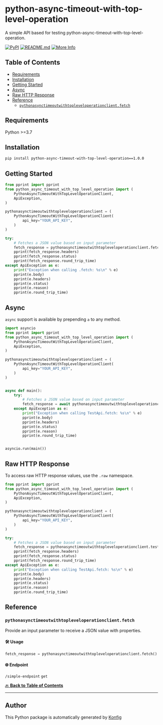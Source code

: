 # python-async-timeout-with-top-level-operation<a id="python-async-timeout-with-top-level-operation"></a>

A simple API based for testing python-async-timeout-with-top-level-operation.


[![PyPI](https://img.shields.io/badge/PyPI-v1.0.0-blue)](https://pypi.org/project/python-async-timeout-with-top-level-operation/1.0.0)
[![README.md](https://img.shields.io/badge/README-Click%20Here-green)](https://github.com/konfig-dev/konfig/tree/main/python#readme)
[![More Info](https://img.shields.io/badge/More%20Info-Click%20Here-orange)](http://example.com/support)

## Table of Contents<a id="table-of-contents"></a>

<!-- toc -->

- [Requirements](#requirements)
- [Installation](#installation)
- [Getting Started](#getting-started)
- [Async](#async)
- [Raw HTTP Response](#raw-http-response)
- [Reference](#reference)
  * [`pythonasynctimeoutwithtopleveloperationclient.fetch`](#pythonasynctimeoutwithtopleveloperationclientfetch)

<!-- tocstop -->

## Requirements<a id="requirements"></a>

Python >=3.7

## Installation<a id="installation"></a>

```sh
pip install python-async-timeout-with-top-level-operation==1.0.0
```

## Getting Started<a id="getting-started"></a>

```python
from pprint import pprint
from python_async_timeout_with_top_level_operation import (
    PythonAsyncTimeoutWithTopLevelOperationClient,
    ApiException,
)

pythonasynctimeoutwithtopleveloperationclient = (
    PythonAsyncTimeoutWithTopLevelOperationClient(
        api_key="YOUR_API_KEY",
    )
)

try:
    # Fetches a JSON value based on input parameter
    fetch_response = pythonasynctimeoutwithtopleveloperationclient.fetch()
    pprint(fetch_response.headers)
    pprint(fetch_response.status)
    pprint(fetch_response.round_trip_time)
except ApiException as e:
    print("Exception when calling .fetch: %s\n" % e)
    pprint(e.body)
    pprint(e.headers)
    pprint(e.status)
    pprint(e.reason)
    pprint(e.round_trip_time)
```

## Async<a id="async"></a>

`async` support is available by prepending `a` to any method.

```python
import asyncio
from pprint import pprint
from python_async_timeout_with_top_level_operation import (
    PythonAsyncTimeoutWithTopLevelOperationClient,
    ApiException,
)

pythonasynctimeoutwithtopleveloperationclient = (
    PythonAsyncTimeoutWithTopLevelOperationClient(
        api_key="YOUR_API_KEY",
    )
)


async def main():
    try:
        # Fetches a JSON value based on input parameter
        fetch_response = await pythonasynctimeoutwithtopleveloperationclient.afetch()
    except ApiException as e:
        print("Exception when calling TestApi.fetch: %s\n" % e)
        pprint(e.body)
        pprint(e.headers)
        pprint(e.status)
        pprint(e.reason)
        pprint(e.round_trip_time)


asyncio.run(main())
```

## Raw HTTP Response<a id="raw-http-response"></a>

To access raw HTTP response values, use the `.raw` namespace.

```python
from pprint import pprint
from python_async_timeout_with_top_level_operation import (
    PythonAsyncTimeoutWithTopLevelOperationClient,
    ApiException,
)

pythonasynctimeoutwithtopleveloperationclient = (
    PythonAsyncTimeoutWithTopLevelOperationClient(
        api_key="YOUR_API_KEY",
    )
)

try:
    # Fetches a JSON value based on input parameter
    fetch_response = pythonasynctimeoutwithtopleveloperationclient.test.raw.fetch()
    pprint(fetch_response.headers)
    pprint(fetch_response.status)
    pprint(fetch_response.round_trip_time)
except ApiException as e:
    print("Exception when calling TestApi.fetch: %s\n" % e)
    pprint(e.body)
    pprint(e.headers)
    pprint(e.status)
    pprint(e.reason)
    pprint(e.round_trip_time)
```


## Reference<a id="reference"></a>
### `pythonasynctimeoutwithtopleveloperationclient.fetch`<a id="pythonasynctimeoutwithtopleveloperationclientfetch"></a>

Provide an input parameter to receive a JSON value with properties.

#### 🛠️ Usage<a id="🛠️-usage"></a>

```python
fetch_response = pythonasynctimeoutwithtopleveloperationclient.fetch()
```

#### 🌐 Endpoint<a id="🌐-endpoint"></a>

`/simple-endpoint` `get`

[🔙 **Back to Table of Contents**](#table-of-contents)

---


## Author<a id="author"></a>
This Python package is automatically generated by [Konfig](https://konfigthis.com)
